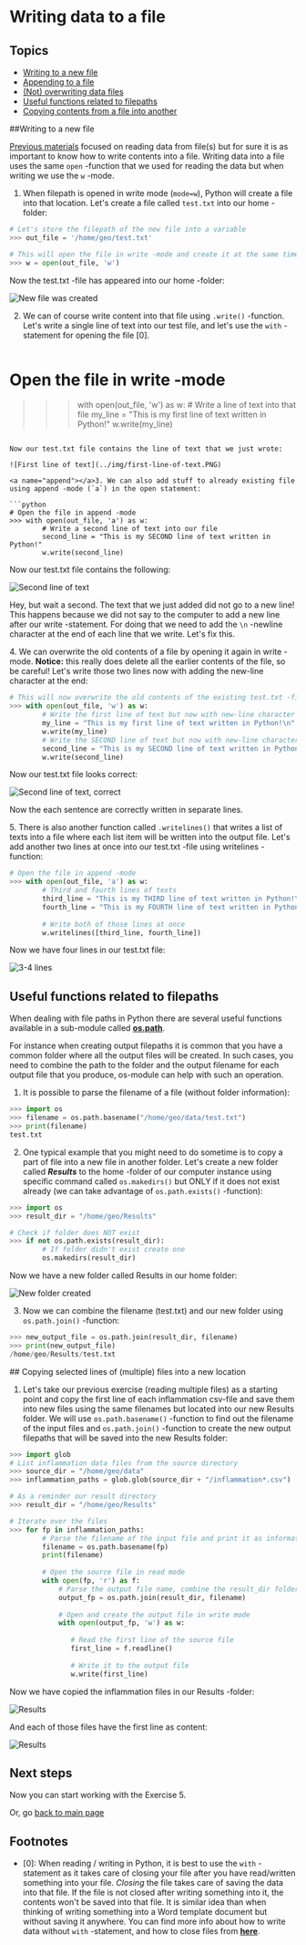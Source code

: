# Writing data to a file

## Topics
- [Writing to a new file](#Writing-to-a-new-file)
- [Appending to a file](#append)
- [(Not) overwriting data files](#overwrite)
- [Useful functions related to filepaths](#4.Useful-functions-related-to-filepaths)
- [Copying contents from a file into another](#copying-files)

##Writing to a new file

[Previous materials](reading-multiple-files.md) focused on reading data from file(s) but for sure it is as important to know how to write contents into a file. Writing data into a file uses the 
same `open` -function that we used for reading the data but when writing we use the `w` -mode.
  
1. When filepath is opened in write mode (`mode=w`), Python will create a file into that location. Let's create a file called `test.txt` into our home -folder:
   
  ```python
  # Let's store the filepath of the new file into a variable
  >>> out_file = '/home/geo/test.txt'
  
  # This will open the file in write -mode and create it at the same time
  >>> w = open(out_file, 'w')
  ```

Now the test.txt -file has appeared into our home -folder:

 ![New file was created](../img/new-file-writing.PNG)

2. We can of course write content into that file using `.write()` -function. Let's write a single line of text into our test file, and let's use the `with` -statement for opening the file \[0\]. 

   ```python
  # Open the file in write -mode 
  >>> with open(out_file, 'w') as w:
          # Write a line of text into that file
          my_line = "This is my first line of text written in Python!"
          w.write(my_line)
  ```

Now our test.txt file contains the line of text that we just wrote:

 ![First line of text](../img/first-line-of-text.PNG)

<a name="append"></a>3. We can also add stuff to already existing file using append -mode (`a`) in the open statement:
  
  ```python
  # Open the file in append -mode 
  >>> with open(out_file, 'a') as w:
          # Write a second line of text into our file
          second_line = "This is my SECOND line of text written in Python!"
          w.write(second_line)
  ```
  
Now our test.txt file contains the following:

 ![Second line of text](../img/second-line-of-text.PNG)
 
Hey, but wait a second. The text that we just added did not go to a new line! This happens because we did not say to the computer to add a new line after our write -statement. 
For doing that we need to add the `\n` -newline character at the end of each line that we write. Let's fix this.
  
<a name="overwrite"></a>4. We can overwrite the old contents of a file by opening it again in write -mode. **Notice:** this really does delete all the earlier contents of the file, so be careful! 
Let's write those two lines now with adding the new-line character at the end:

  ```python
  # This will now overwrite the old contents of the existing test.txt -file
  >>> with open(out_file, 'w') as w:
          # Write the first line of text but now with new-line character at the end
          my_line = "This is my first line of text written in Python!\n"
          w.write(my_line)
          # Write the SECOND line of text but now with new-line character at the end
          second_line = "This is my SECOND line of text written in Python!\n"
          w.write(second_line)
  ``` 
         
Now our test.txt file looks correct:

 ![Second line of text, correct](../img/second-line-of-text-fixed.PNG)
 
Now the each sentence are correctly written in separate lines. 

<a name="writelines"></a>5. There is also another function called `.writelines()` that writes a list of texts into a file where each list item will be written into the output file. 
Let's add another two lines at once into our test.txt -file using writelines -function:
    
  ```python
  # Open the file in append -mode 
  >>> with open(out_file, 'a') as w:
          # Third and fourth lines of texts
          third_line = "This is my THIRD line of text written in Python!\n"
          fourth_line = "This is my FOURTH line of text written in Python!\n"
          
          # Write both of those lines at once
          w.writelines([third_line, fourth_line])
  ```

Now we have four lines in our test.txt file:

 ![3-4 lines](../img/third-line-of-text.PNG)

## Useful functions related to filepaths

When dealing with file paths in Python there are several useful functions available in a sub-module called **[os.path](https://docs.python.org/3/library/os.path.html)**.

For instance when creating output filepaths it is common that you have a common folder where all the output files will be created. In such cases, you need to combine the path to the folder 
and the output filename for each output file that you produce, os-module can help with such an operation. 
 
1. It is possible to parse the filename of a file (without folder information):
   
 ```python
 >>> import os
 >>> filename = os.path.basename("/home/geo/data/test.txt") 
 >>> print(filename)
 test.txt
 ```

2. One typical example that you might need to do sometime is to copy a part of file into a new
file in another folder. Let's create a new folder called _**Results**_ to the home -folder of our computer instance using specific command called `os.makedirs()` but ONLY if it does not exist already 
(we can take advantage of `os.path.exists()` -function):
 
 ```python
 >>> import os
 >>> result_dir = "/home/geo/Results"
 
 # Check if folder does NOT exist 
 >>> if not os.path.exists(result_dir):
         # If folder didn't exist create one
         os.makedirs(result_dir)
 ```
         
Now we have a new folder called Results in our home folder:

 ![New folder created](../img/result-folder.PNG)
 

3. Now we can combine the filename (test.txt) and our new folder using `os.path.join()` -function:

 ```python
 >>> new_output_file = os.path.join(result_dir, filename)
 >>> print(new_output_file)
 /home/geo/Results/test.txt
 ```
  
##<a name="copying-files"></a> Copying selected lines of (multiple) files into a new location

1. Let's take our previous exercise (reading multiple files) as a starting point and copy the first line of each inflammation csv-file 
and save them into new files using the same filenames but located into our new Results folder. We will use `os.path.basename()` -function to find out the filename of the 
input files and `os.path.join()` -function to create the new output filepaths that will be saved into the new Results folder:

 ```python
 >>> import glob
 # List inflammation data files from the source directory  
 >>> source_dir = "/home/geo/data"
 >>> inflammation_paths = glob.glob(source_dir + "/inflammation*.csv")
 
 # As a reminder our result directory
 >>> result_dir = "/home/geo/Results"
 
 # Iterate over the files 
 >>> for fp in inflammation_paths:
         # Parse the filename of the input file and print it as information for the user
         filename = os.path.basename(fp)
         print(filename)
         
         # Open the source file in read mode
         with open(fp, 'r') as f:
             # Parse the output file name, combine the result_dir folder-path and the filename of the input file
             output_fp = os.path.join(result_dir, filename)
             
             # Open and create the output file in write mode 
             with open(output_fp, 'w') as w:
             
                # Read the first line of the source file
                first_line = f.readline()
                
                # Write it to the output file
                w.write(first_line)
 ```

Now we have copied the inflammation files in our Results -folder:
 
 ![Results](../img/copy-files-1-line.PNG)
 
And each of those files have the first line as content:

 ![Results](../img/copy-files-1-line-content.PNG)
 
## Next steps

Now you can start working with the Exercise 5.

Or, go [back to main page](../README.md)

## Footnotes

- \[0\]: When reading / writing in Python, it is best to use the `with` -statement as it takes care of closing your file after you have read/written something into your file. *Closing* the file takes
care of saving the data into that file. If the file is not closed after writing something into it, the contents won't be saved into that file. It is similar idea than when thinking of writing something
into a Word template document but without saving it anywhere. You can find more info about how to write data without `with` -statement, and how to close files from **[here](https://docs.python.org/3/tutorial/inputoutput.html#reading-and-writing-files)**.   


